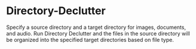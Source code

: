 # Directory-Declutter
Specify a source directory and a target directory for images, documents, and audio. Run Directory Declutter and the files in the source directory will be organized into the specified target directories based on file type.

